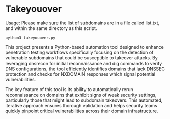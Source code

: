 # Takeyouover

Usage: Please make sure the list of subdomains are in a file called list.txt, and within the same directory as this script.

``` python3 takeyouover.py ```

This project presents a Python-based automation tool designed to enhance penetration testing workflows specifically focusing on the detection of vulnerable subdomains that could be susceptible to takeover attacks. By leveraging dnsrecon for initial reconnaissance and dig commands to verify DNS configurations, the tool efficiently identifies domains that lack DNSSEC protection and checks for NXDOMAIN responses which signal potential vulnerabilities.

The key feature of this tool is its ability to automatically rerun reconnaissance on domains that exhibit signs of weak security settings, particularly those that might lead to subdomain takeovers. This automated, iterative approach ensures thorough validation and helps security teams quickly pinpoint critical vulnerabilities across their domain infrastructure.
